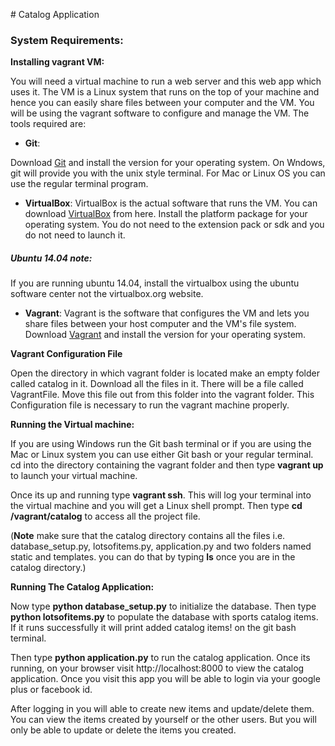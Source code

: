 ﻿﻿﻿﻿﻿﻿# Catalog Application### System Requirements:**Installing vagrant VM:**You will need a virtual machine to run a web server and this web app which uses it. The VM is a Linux system that runs on the top of your machine and hence you can easily share files between your computer and the VM. You will be using the vagrant software to configure and manage the VM.The tools required are:-  **Git**:Download [Git](https://git-scm.com/) and install the version for your operating system. On Wndows, git will provide you with the unix style terminal. For Mac or Linux OS you can use the regular terminal program.- **VirtualBox**:VirtualBox is the actual software that runs the VM. You can download [VirtualBox](https://www.virtualbox.org/) from here. Install the platform package for your operating system. You do not need to the extension pack or sdk and you do not need to launch it.##### Ubuntu 14.04 note: If you are running ubuntu 14.04, install the virtualbox using the ubuntu software center not the virtualbox.org website.- **Vagrant**:Vagrant is the software that configures the VM and lets you share files between your host computer and the VM's file system. Download [Vagrant](https://www.vagrantup.com/) and install the version for your operating system.**Vagrant Configuration File**Open the directory in which vagrant folder is located make an empty folder called catalog in it. Download all the files in it. There will be a file called VagrantFile. Move this file out from this folder into the vagrant folder. This Configuration file is necessary to run the vagrant machine properly.**Running the Virtual machine:**If you are using Windows run the Git bash terminal or if you are using the Mac or Linux system you can use either Git bash or your regular terminal. cd into the directory containing the vagrant folder and then type **vagrant up** to launch your virtual machine.Once its up and running type **vagrant ssh**. This will log your terminal into the virtual machine and you will get a Linux shell prompt. Then type **cd  /vagrant/catalog** to access all the project file.(**Note** make sure that the catalog directory contains all the files i.e. database_setup.py, lotsofitems.py, application.py and two folders named static and templates. you can do that by typing **ls** once you are in the catalog directory.)**Running The Catalog Application:** Now type **python database_setup.py** to initialize the database.Then type **python lotsofitems.py** to populate the database with sports catalog items. If it runs successfully it will print added catalog items! on the git bash terminal. Then type **python application.py** to run the catalog application. Once its running, on your browser visit http://localhost:8000 to view the catalog application. Once you visit this app you will be able to login via your google plus or facebook id. After logging in you will able to create new items and update/delete them.  You can view the items created by yourself or the other users. But you will only be able to update or delete the items you created.